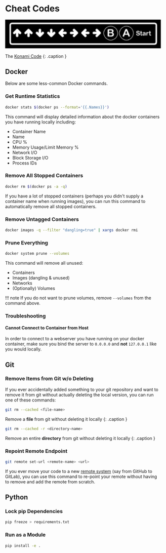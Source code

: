 # Cheat Codes

![Cheat Codes](/assets/img/cheat-code.png)

The [Konami Code][2]
{: .caption }

## Docker
Below are some less-common Docker commands.

### Get Runtime Statistics
``` bash
docker stats $(docker ps --format='{{.Names}}')
```

This command will display detailed information about the docker containers you have running locally including:

* Container Name
* Name
* CPU %
* Memory Usage/Limit Memory %
* Network I/O
* Block Storage I/O
* Process IDs 

### Remove All Stopped Containers

```bash
docker rm $(docker ps -a -q)
```

If you have a lot of stopped containers (perhaps you didn't supply a container name when running images), you can run this command to automatically remove all stopped containers.

### Remove Untagged Containers

``` bash
docker images -q --filter "dangling=true" | xargs docker rmi
```

### Prune Everything
```bash
docker system prune --volumes
```

This command will remove all unused:

* Containers
* Images (dangling & unused)
* Networks
* (Optionally) Volumes

!!! note
    If you do not want to prune volumes, remove `--volumes` from the command above.

### Troubleshooting

#### Cannot Connect to Container from Host

In order to connect to a webserver you have running on your docker container, make sure you bind the server to `0.0.0.0` and **not** `127.0.0.1` like you would locally.

## Git

### Remove Items from Git w/o Deleting
If you ever accidentally added something to your git repository and want to remove it from git without actually deleting the local version, you can run one of these commands:

```bash
git rm --cached <file-name>
```

Remove a **file** from git without deleting it locally
{: .caption }

```bash
git rm --cached -r <directory-name>
```

Remove an entire **directory** from git without deleting it locally
{: .caption }

### Repoint Remote Endpoint

```bash
git remote set-url <remote-name> <url>
```

If you ever move your code to a new [remote system][1] (say from GitHub to GitLab), you can use this command to re-point your remote without having to remove and add the remote from scratch.

## Python

### Lock pip Dependencies

```bash
pip freeze > requirements.txt
```

### Run as a Module

```bash
pip install -e .
```

[1]: https://git-scm.com/book/en/v2/Git-Basics-Working-with-Remotes
[2]: https://www.howtogeek.com/659611/what-is-the-konami-code-and-how-do-you-use-it/